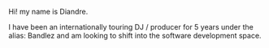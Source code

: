 Hi! my name is Diandre.

I have been an internationally touring DJ / producer for 5 years under the alias: Bandlez and am looking to shift into the software development space.

<!---
DiandreRuiz/DiandreRuiz is a ✨ special ✨ repository because its `README.md` (this file) appears on your GitHub profile.
You can click the Preview link to take a look at your changes.
--->
